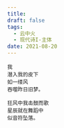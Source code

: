 ```yaml
---
title: 
draft: false
tags:
  - 云中火
  - 现代诗I-主体
date: 2021-08-20
---
```

	我
	潜入我的皮下
	如一缕风
	吞噬昨日旧梦。
	
	狂风中我击鼓而歌
	星辰就在舞蹈中
	似音符坠落。